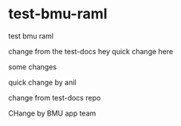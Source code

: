 # test-bmu-raml
test bmu raml

change from the test-docs
hey quick change here

some changes 

quick change by anil

change from test-docs repo


CHange by BMU app team